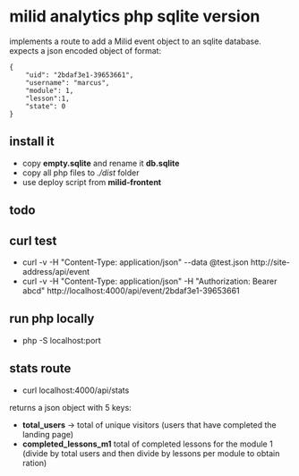 
# milid analytics php sqlite version

implements a route to add a Milid event object to an sqlite database.
expects a json encoded object of format: 
```
{
	"uid": "2bdaf3e1-39653661",
	"username": "marcus",
	"module": 1,
	"lesson":1,
	"state": 0
}
```

## install it

- copy **empty.sqlite** and rename it **db.sqlite** 
- copy all php files to *./dist* folder
- use deploy script from **milid-frontent**

## todo

## curl test
- curl -v -H "Content-Type: application/json" --data @test.json http://site-address/api/event
- curl -v -H "Content-Type: application/json" -H "Authorization: Bearer abcd"  http://localhost:4000/api/event/2bdaf3e1-39653661

## run php locally
- php -S localhost:port


## stats route

- curl localhost:4000/api/stats

returns a json object with 5 keys:

- **total_users** -> total of unique visitors (users that have completed the landing page)
- **completed_lessons_m1** total of completed lessons for the module 1 (divide by total users and then divide by lessons per module to obtain ration)
